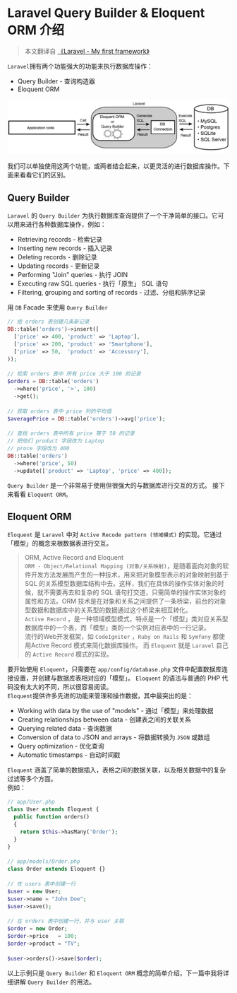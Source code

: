 # Laravel Query Builder & Eloquent ORM 介绍

>本文翻译自 [《Laravel - My first framework》](https://leanpub.com/laravel-first-framework/)

`Laravel`拥有两个功能强大的功能来执行数据库操作：
* Query Builder - 查询构造器
* Eloquent ORM

![Database operations in Laravel](./figures/introduction-to-query-builder-and-eloquent-1.png)

我们可以单独使用这两个功能，或两者结合起来，以更灵活的进行数据库操作。下面来看看它们的区别。

## Query Builder

`Laravel` 的 `Query Builder` 为执行数据库查询提供了一个干净简单的接口。它可以用来进行各种数据库操作，例如：   

*   Retrieving records - 检索记录
*   Inserting new records - 插入记录
*   Deleting records - 删除记录
*   Updating records - 更新记录
*   Performing "Join" queries - 执行 JOIN
*   Executing raw SQL queries - 执行「原生」 SQL 语句
*   Filtering, grouping and sorting of records - 过滤、分组和排序记录

用 `DB` Facade 来使用 `Query Builder`

```php
// 给 orders 表创建几条新记录
DB::table('orders')->insert([                      
  ['price' => 400, 'product' => 'Laptop'],
  ['price' => 200, 'product' => 'Smartphone'],
  ['price' => 50,  'product' => 'Accessory'],
));                                     

// 检索 orders 表中 所有 price 大于 100 的记录
$orders = DB::table('orders')
  ->where('price', '>', 100)
  ->get();

// 获取 orders 表中 price 列的平均值
$averagePrice = DB::table('orders')->avg('price');          

// 查找 orders 表中所有 price 等于 50 的记录
// 把他们 product 字段改为 Laptop
// proce 字段改为 400
DB::table('orders')
  ->where('price', 50)
  ->update(['product' => 'Laptop', 'price' => 400]);
```

`Query Builder` 是一个非常易于使用但很强大的与数据库进行交互的方式。 
接下来看看 `Eloquent ORM`。

## Eloquent ORM
`Eloquent` 是 `Laravel` 中对 `Active Recode pattern (领域模式)` 的实现。它通过 「模型」的概念来根数据表进行交互。

> ORM, Active Record and Eloquent   
`ORM - Object/Relational Mapping (对象/关系映射)`，是随着面向对象的软件开发方法发展而产生的一种技术，用来把对象模型表示的对象映射到基于 SQL  的关系模型数据库结构中去。这样，我们在具体的操作实体对象的时候，就不需要再去和复杂的 SQL 语句打交道，只需简单的操作实体对象的属性和方法。ORM 技术是在对象和关系之间提供了一条桥梁，前台的对象型数据和数据库中的关系型的数据通过这个桥梁来相互转化。  
`Active Record` ，是一种领域模型模式，特点是一个「模型」类对应关系型数据库中的一个表，而「模型」类的一个实例对应表中的一行记录。  
流行的Web开发框架，如 `CodeIgniter` ，`Ruby on Rails` 和 `Symfony` 都使用Active Record 模式来简化数据库操作。 而 `Eloquent` 就是 `Laravel` 自己的 `Active Record` 模式的实现。

要开始使用 `Eloquent`，只需要在 `app/config/database.php` 文件中配置数据库连接设置，并创建与数据库表相对应的「模型」。 `Eloquent` 的语法与普通的 PHP 代码没有太大的不同，所以很容易阅读。  
`Eloquent`提供许多先进的功能来管理和操作数据，其中最突出的是：

*   Working with data by the use of "models" - 通过「模型」来处理数据
*   Creating relationships between data - 创建表之间的关联关系
*   Querying related data - 查询数据
*   Conversion of data to JSON and arrays - 将数据转换为 `JSON` 或数组
*   Query optimization - 优化查询
*   Automatic timestamps - 自动时间戳

`Eloquent` 涵盖了简单的数据插入，表格之间的数据关联，以及相关数据中的复杂过滤等多个方面。  
例如：

```php
// app/User.php
class User extends Eloquent {
  public function orders()
  {
    return $this->hasMany('Order');
  }
}

// app/models/Order.php
class Order extends Eloquent {}                     

// 在 users 表中创建一行
$user = new User;                               
$user->name = "John Doe";                           
$user->save();                              

// 在 orders 表中创建一行，并与 user 关联
$order = new Order;                             
$order->price   = 100;                          
$order->product = "TV";                         

$user->orders()->save($order);
```

以上示例只是 `Query Builder` 和 `Eloquent ORM` 概念的简单介绍，下一篇中我将详细讲解 `Query Builder` 的用法。